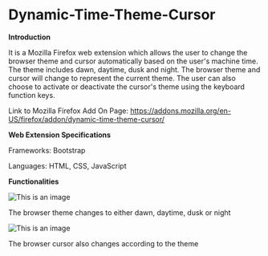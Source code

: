 # Dynamic-Time-Theme-Cursor
**Introduction**

It is a Mozilla Firefox web extension which allows the user to change the browser theme and cursor automatically based on the user&#39;s machine time. The theme includes dawn, daytime, dusk and night. The browser theme and cursor will change to represent the current theme. The user can also choose to activate or deactivate the cursor&#39;s theme using the keyboard function keys.

Link to Mozilla Firefox Add On Page: https://addons.mozilla.org/en-US/firefox/addon/dynamic-time-theme-cursor/

**Web Extension Specifications**

Frameworks: Bootstrap

Languages: HTML, CSS, JavaScript

**Functionalities**

![This is an image](https://i.imgur.com/BJENPoX.png)

The browser theme changes to either dawn, daytime, dusk or night

![This is an image](https://i.imgur.com/Rfmtf1w.png)

The browser cursor also changes according to the theme
